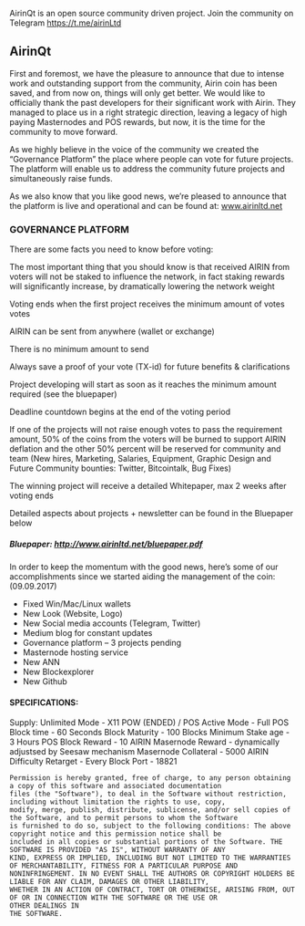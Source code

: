 AirinQt is an open source community driven project.
Join the community on Telegram https://t.me/airinLtd

## AirinQt

First and foremost, we have the pleasure to announce that due to intense work and outstanding support from the community, Airin coin has been saved, and from now on, things will only get better.
We would like to officially thank the past developers for their significant work with Airin. 
They managed to place us in a right strategic direction, leaving a legacy of high paying Masternodes and POS rewards, but now, it is the time for the community to move forward.


As we highly believe in the voice of the community we created the “Governance Platform” the place where people can vote for future projects. The platform will enable us to address the community future projects and simultaneously raise funds. 

As we also know that you like good news, we’re pleased to announce that the platform is live and operational and can be found at: www.airinltd.net


### GOVERNANCE PLATFORM 

There are some facts you need to know before voting: 

The most important thing that you should know is that received AIRIN from voters will not be staked to influence the network, in fact staking rewards will 
significantly increase, by dramatically lowering the network weight

Voting ends when the first project receives the minimum amount of votes votes

AIRIN can be sent from anywhere (wallet or exchange)

There is no minimum amount to send

Always save a proof of your vote (TX-id) for future benefits & clarifications

Project developing will start as soon as it reaches the minimum amount required (see the bluepaper)

Deadline countdown begins at the end of the voting period

If one of the projects will not raise enough votes to pass the requirement amount, 50% of the coins from the voters will be burned to support AIRIN deflation and the other 50% percent will be reserved for community and team (New hires, Marketing, Salaries, Equipment, Graphic Design and Future Community bounties: Twitter, Bitcointalk, Bug Fixes)

The winning project will receive a detailed Whitepaper, max 2 weeks after voting ends

Detailed aspects about projects + newsletter can be found in the Bluepaper below


##### Bluepaper: http://www.airinltd.net/bluepaper.pdf



In order to keep the momentum with the good news, here’s some of our accomplishments since we started aiding the management of the coin: (09.09.2017) 

- Fixed Win/Mac/Linux wallets
- New Look (Website, Logo)
- New Social media accounts (Telegram, Twitter)
- Medium blog for constant updates
- Governance platform – 3 projects pending
- Masternode hosting service
- New ANN
- New Blockexplorer
- New Github

#### SPECIFICATIONS:

Supply: Unlimited
Mode - X11 POW (ENDED) / POS
Active Mode - Full POS
Block time   - 60 Seconds
Block Maturity - 100 Blocks
Minimum Stake age - 3 Hours
POS Block Reward - 10 AIRIN
Masernode Reward - dynamically adjustsed by Seesaw mechanism 
Masernode Collateral   - 5000 AIRIN
Difficulty Retarget - Every Block
Port - 18821
 
``` LICENSE: The MIT License (MIT) Copyright (c) 2014-2018 The Airin Developers, see LICENSE for additional detail 
Permission is hereby granted, free of charge, to any person obtaining a copy of this software and associated documentation 
files (the "Software"), to deal in the Software without restriction, including without limitation the rights to use, copy, 
modify, merge, publish, distribute, sublicense, and/or sell copies of the Software, and to permit persons to whom the Software 
is furnished to do so, subject to the following conditions: The above copyright notice and this permission notice shall be 
included in all copies or substantial portions of the Software. THE SOFTWARE IS PROVIDED "AS IS", WITHOUT WARRANTY OF ANY 
KIND, EXPRESS OR IMPLIED, INCLUDING BUT NOT LIMITED TO THE WARRANTIES OF MERCHANTABILITY, FITNESS FOR A PARTICULAR PURPOSE AND 
NONINFRINGEMENT. IN NO EVENT SHALL THE AUTHORS OR COPYRIGHT HOLDERS BE LIABLE FOR ANY CLAIM, DAMAGES OR OTHER LIABILITY, 
WHETHER IN AN ACTION OF CONTRACT, TORT OR OTHERWISE, ARISING FROM, OUT OF OR IN CONNECTION WITH THE SOFTWARE OR THE USE OR 
OTHER DEALINGS IN
THE SOFTWARE.
